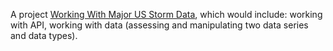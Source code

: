 A project [Working With Major US Storm Data](https://stories.thedataproject.net/docs/3-storm_content/), which would include: working with API, working with data (assessing and manipulating two data series and data types).